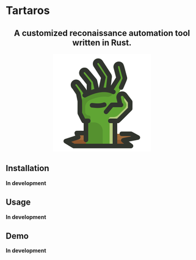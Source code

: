 # Tartaros

<h2 align="center">
A customized reconaissance automation tool written in Rust.
</h2>

<p align="center">
  <img width="256" height="256" src="img/icon256.png">
</p>


## Installation

**In development**


## Usage

**In development**


## Demo

**In development**